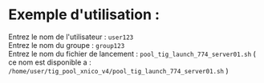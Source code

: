 # Exemple d'utilisation :
Entrez le nom de l'utilisateur : `user123`  
Entrez le nom du groupe : `group123`  
Entrez le nom du fichier de lancement : `pool_tig_launch_774_server01.sh` ( ce nom est disponible a : `/home/user/tig_pool_xnico_v4/pool_tig_launch_774_server01.sh` )
